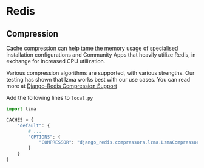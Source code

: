 # Redis

## Compression

Cache compression can help tame the memory usage of specialised installation configurations and Community Apps that heavily utilize Redis, in exchange for increased CPU utilization.

Various compression algorithms are supported, with various strengths. Our testing has shown that lzma works best with our use cases. You can read more at [Django-Redis Compression Support](https://github.com/jazzband/django-redis#compression-support)

Add the following lines to `local.py`

```python
import lzma

CACHES = {
    "default": {
        # ...
        "OPTIONS": {
            "COMPRESSOR": "django_redis.compressors.lzma.LzmaCompressor",
        }
    }
}
```
